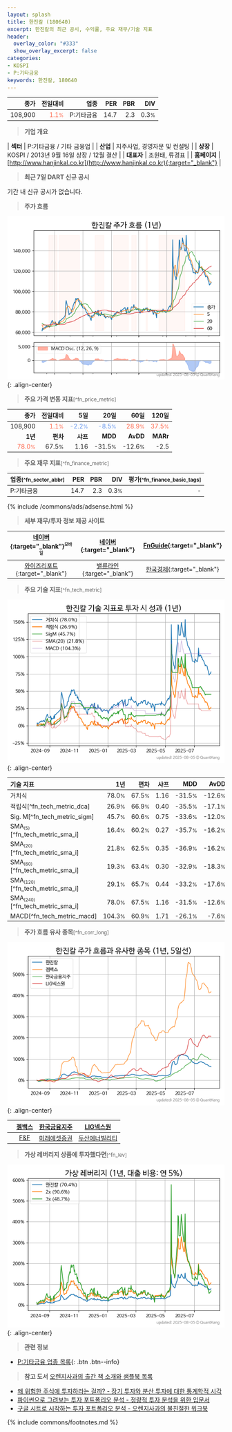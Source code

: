 ```yaml
---
layout: splash
title: 한진칼 (180640)
excerpt: 한진칼의 최근 공시, 수익률, 주요 재무/기술 지표
header:
  overlay_color: "#333"
  show_overlay_excerpt: false
categories:
- KOSPI
- P:기타금융
keywords: 한진칼, 180640
---
```


| **종가** | **전일대비** | **업종** | **PER** | **PBR** | **DIV** |
| -------: | -----------: | -------: | ------: | ------: | ------: |
| 108,900 | <span style="color: tomato">1.1<small>%</small></span> | P:기타금융 | 14.7 | 2.3 | 0.3<small>%</small> |

<!-- more -->


> **기업 개요**<a id="company"></a>

| <span style="white-space:nowrap;">**섹터**</span> | P:기타금융 / 기타 금융업 |
| <span style="white-space:nowrap;">**산업**</span> | 지주사업, 경영자문 및 컨설팅 |
| <span style="white-space:nowrap;">**상장**</span> | KOSPI / 2013년 9월 16일 상장 / 12월 결산 |
| <span style="white-space:nowrap;">**대표자**</span> | 조원태, 류경표 |
| <span style="white-space:nowrap;">**홈페이지**</span> | [http://www.hanjinkal.co.kr](http://www.hanjinkal.co.kr){:target="_blank"} |


> **최근 7일 DART 신규 공시**<a id="dart"></a>

기간 내 신규 공시가 없습니다.


> **주가 흐름**<a id="price"></a>

![180640](/stock/images/180640.png){: .align-center}


> **주요 가격 변동 지표**<small>[^fn_price_metric]</small>

| **종가** | **전일대비** | **5일** | **20일** | **60일** | **120일** |
| -------: | -----------: | ------: | -------: | -------: | --------: |
| 108,900 | <span style="color: tomato">1.1<small>%</small></span> | <span style="color: cornflowerblue">-2.2<small>%</small></span> | <span style="color: cornflowerblue">-8.5<small>%</small></span> | <span style="color: tomato">28.9<small>%</small></span> | <span style="color: tomato">37.5<small>%</small></span> |
| **1년** | **편차** | **샤프** | **MDD** | **AvDD** | **MARr** |
| <span style="color: tomato">78.0<small>%</small></span> | 67.5<small>%</small> | 1.16 | -31.5<small>%</small> | -12.6<small>%</small> | -2.5 |


> **주요 재무 지표**<small>[^fn_finance_metric]</small>

| **업종**<small>[^fn_sector_abbr]</small> | **PER** | **PBR** | **DIV** | **평가**<small>[^fn_finance_basic_tags]</small> |
| :--------------------------------------- | ------: | ------: | ------: | ----------------------------------------------: |
| P:기타금융 | 14.7 | 2.3 | 0.3<small>%</small> | - |



{% include /commons/ads/adsense.html %}

> **세부 재무/투자 정보 제공 사이트**

| [네이버](https://m.stock.naver.com/domestic/stock/180640/finance/summary){:target="_blank"}<sup><small>모바일</small></sup> | [네이버](https://finance.naver.com/item/coinfo.naver?code=180640){:target="_blank"} | [FnGuide](https://comp.fnguide.com/SVO2/ASP/SVD_Invest.asp?gicode=A180640&MenuYn=Y){:target="_blank"} |
| :---: | :---: | :---: |
| [와이즈리포트](https://comp.wisereport.co.kr/company/c1040001.aspx?cmp_cd=180640){:target="_blank"} | [밸류라인](https://www.valueline.co.kr/finance/summary/180640){:target="_blank"} | [한국경제](https://markets.hankyung.com/stock/180640/financial-summary){:target="_blank"} |


> **주요 기술 지표**<small>[^fn_tech_metric]</small>


![180640](/stock/images/180640_tech.png){: .align-center}

| **기술 지표** | **1년** | **편차** | **샤프** | **MDD** | **AvDD** |
| :------------ | ------: | -----------: | -------: | ------: | -------: |
| 거치식 | 78.0<small>%</small> | 67.5<small>%</small> | 1.16 | -31.5<small>%</small> | -12.6<small>%</small> |
| 적립식[^fn_tech_metric_dca] | 26.9<small>%</small> | 66.9<small>%</small> | 0.40 | -35.5<small>%</small> | -17.1<small>%</small> |
| Sig. M[^fn_tech_metric_sigm] | 45.7<small>%</small> | 60.6<small>%</small> | 0.75 | -33.6<small>%</small> | -12.0<small>%</small> |
| SMA<small><sub>(5)</sub></small>[^fn_tech_metric_sma_i] | 16.4<small>%</small> | 60.2<small>%</small> | 0.27 | -35.7<small>%</small> | -16.2<small>%</small> |
| SMA<small><sub>(20)</sub></small>[^fn_tech_metric_sma_i] | 21.8<small>%</small> | 62.5<small>%</small> | 0.35 | -36.9<small>%</small> | -16.2<small>%</small> |
| SMA<small><sub>(60)</sub></small>[^fn_tech_metric_sma_i] | 19.3<small>%</small> | 63.4<small>%</small> | 0.30 | -32.9<small>%</small> | -18.3<small>%</small> |
| SMA<small><sub>(120)</sub></small>[^fn_tech_metric_sma_i] | 29.1<small>%</small> | 65.7<small>%</small> | 0.44 | -33.2<small>%</small> | -17.6<small>%</small> |
| SMA<small><sub>(240)</sub></small>[^fn_tech_metric_sma_i] | 78.0<small>%</small> | 67.5<small>%</small> | 1.16 | -31.5<small>%</small> | -12.6<small>%</small> |
| MACD[^fn_tech_metric_macd] | 104.3<small>%</small> | 60.9<small>%</small> | 1.71 | -26.1<small>%</small> | -7.6<small>%</small> |


> **주가 흐름 유사 종목**<a id="corr"></a><small>[^fn_corr_long]</small>

![180640](/stock/images/180640_corr.png){: .align-center}

|       | [젬백스](/082270/) | [한국금융지주](/071050/) | [LIG넥스원](/079550/) |
| :---: | :------------------------------------: | :------------------------------------: | :------------------------------------: |
|       | [F&F](/383220/) | [미래에셋증권](/006800/) | [두산에너빌리티](/034020/) |


> **가상 레버리지 상품에 투자했다면**<a id="2x"></a><small>[^fn_lev]</small>

![180640](/stock/images/180640_2x.png){: .align-center}


> **관련 정보**

- [P:기타금융 업종 목록](/stats/sector/kospi_업종_기타금융_종목/){: .btn .btn--info}

> **참고 도서** [오렌지사과의 출간 책 소개와 샘플북 목록](https://kongdori.tistory.com/691)

- [왜 위험한 주식에 투자하라는 걸까? - 장기 투자와 분산 투자에 대한 통계학적 시각](https://kongdori.tistory.com/421)
- [파이썬으로 그려보는 투자 포트폴리오 분석  - 정량적 투자 분석을 위한 입문서](https://kongdori.tistory.com/643)
- [구글 시트로 시작하는 투자 포트폴리오 분석 - 오렌지사과의 불친절한 워크북](https://kongdori.tistory.com/449)


{% include commons/footnotes.md %}